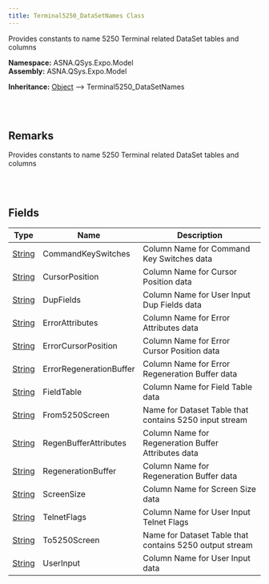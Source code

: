 ```yaml
---
title: Terminal5250_DataSetNames Class
---
```


Provides constants to name 5250 Terminal related DataSet tables and columns

**Namespace:** ASNA.QSys.Expo.Model <br/>
**Assembly:** ASNA.QSys.Expo.Model

**Inheritance:** [Object](https://docs.microsoft.com/en-us/dotnet/api/system.object) --> Terminal5250_DataSetNames

<br>
<br>

## Remarks

Provides constants to name 5250 Terminal related DataSet tables and columns

[//]: # ($$TODO: Complete the Remarks section.)

<br>
<br>

## Fields

| Type | Name | Description
| --- | --- | --- 
| [String](https://docs.microsoft.com/en-us/dotnet/api/system.string) | CommandKeySwitches | Column Name for Command Key Switches data
| [String](https://docs.microsoft.com/en-us/dotnet/api/system.string) | CursorPosition | Column Name for Cursor Position data
| [String](https://docs.microsoft.com/en-us/dotnet/api/system.string) | DupFields | Column Name for User Input Dup Fields data
| [String](https://docs.microsoft.com/en-us/dotnet/api/system.string) | ErrorAttributes | Column Name for Error Attributes data
| [String](https://docs.microsoft.com/en-us/dotnet/api/system.string) | ErrorCursorPosition | Column Name for Error Cursor Position data
| [String](https://docs.microsoft.com/en-us/dotnet/api/system.string) | ErrorRegenerationBuffer | Column Name for Error Regeneration Buffer data
| [String](https://docs.microsoft.com/en-us/dotnet/api/system.string) | FieldTable | Column Name for Field Table data
| [String](https://docs.microsoft.com/en-us/dotnet/api/system.string) | From5250Screen | Name for Dataset Table that contains 5250 input stream
| [String](https://docs.microsoft.com/en-us/dotnet/api/system.string) | RegenBufferAttributes | Column Name for Regeneration Buffer Attributes data
| [String](https://docs.microsoft.com/en-us/dotnet/api/system.string) | RegenerationBuffer | Column Name for Regeneration Buffer data
| [String](https://docs.microsoft.com/en-us/dotnet/api/system.string) | ScreenSize | Column Name for Screen Size data
| [String](https://docs.microsoft.com/en-us/dotnet/api/system.string) | TelnetFlags | Column Name for User Input Telnet Flags
| [String](https://docs.microsoft.com/en-us/dotnet/api/system.string) | To5250Screen | Name for Dataset Table that contains 5250 output stream
| [String](https://docs.microsoft.com/en-us/dotnet/api/system.string) | UserInput | Column Name for User Input data

<br>
<br>

